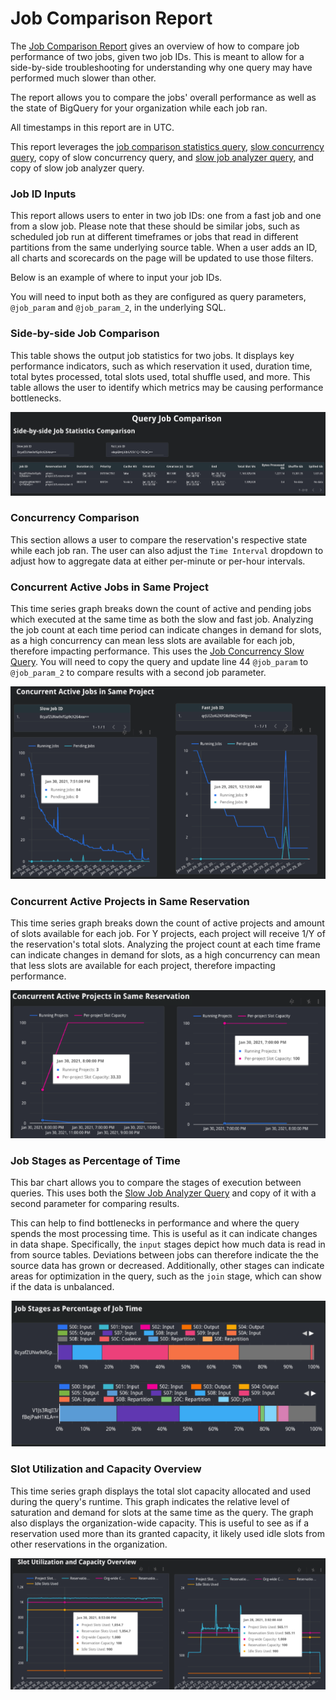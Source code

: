 # Job Comparison Report
The [Job Comparison Report](https://datastudio.google.com/c/u/0/reporting/c30ea9f1-31d4-401a-8ab7-b3f869b75d29/page/jsQ0B/) gives an overview of how to compare job performance of two jobs, given two job IDs. 
This is meant to allow for a side-by-side troubleshooting for understanding why one query may have performed much slower than other.

The report allows you to compare the jobs' overall performance as well as the state of BigQuery for your organization while each job ran.

All timestamps in this report are in UTC.

This report leverages the [job comparison statistics query](../sql/job_comparison_statistics.sql), [slow concurrency query](../sql/job_concurrency_comparison_slow.sql), 
copy of slow concurrency query, and [slow job analyzer query](../sql/job_analyzer_slow.sql), and copy of slow job analyzer query.

### Job ID Inputs
This report allows users to enter in two job IDs: one from a fast job and one from a slow job. Please note that these should be similar jobs, such as scheduled job run at different timeframes or jobs that read in different partitions from the same underlying source table.
When a user adds an ID, all charts and scorecards on the page will be updated to use those filters. 

Below is an example of where to input your job IDs.

You will need to input both as they are configured as query parameters, `@job_param` and `@job_param_2`, in the underlying SQL.

### Side-by-side Job Comparison 
This table shows the output job statistics for two jobs. It displays key performance indicators, such as which reservation it used, duration time, total bytes processed, total slots used, total shuffle used, and more. 
This table allows the user to identify which metrics may be causing performance bottlenecks.

![Side-by-side Job Comparison](../images/job_comparison/side_by_side_comparison.png)

### Concurrency Comparison
This section allows a user to compare the reservation's respective state while each job ran. The user can also adjust the `Time Interval` dropdown to adjust how to aggregate data at either per-minute or per-hour intervals.

### Concurrent Active Jobs in Same Project
This time series graph breaks down the count of active and pending jobs which executed at the same time as both the slow and fast job. Analyzing the job count at each time period can indicate changes in demand for slots, as a high concurrency can mean less slots are available for each job, therefore impacting performance.
This uses the [Job Concurrency Slow Query](../sql/job_concurrency_comparison_slow.sql). You will need to copy 
the query and update line 44 `@job_param` to `@job_param_2` to compare results with a second job parameter.

![Job Concurrency](../images/job_comparison/concurrent_jobs.png)

### Concurrent Active Projects in Same Reservation
This time series graph breaks down the count of active projects and amount of slots available for each job. For Y projects, each project will receive 1/Y of the reservation's total slots. 
Analyzing the project count at each time frame can indicate changes in demand for slots, as a high concurrency can mean that less slots are available for each project, therefore impacting performance.


![Project Concurrency](../images/job_comparison/concurrent_projects.png)

### Job Stages as Percentage of Time
This bar chart allows you to compare the stages of execution between queries. 
This uses both the [Slow Job Analyzer Query](../sql/job_analyzer_slow.sql) and copy of it with a second parameter for comparing results.

This can help to find bottlenecks in performance and where the query spends the most processing time.
This is useful as it can indicate changes in data shape. Specifically, the `input` stages depict how much data is read in from source tables. Deviations between jobs can therefore indicate the the source data has grown or decreased. 
Additionally, other stages can indicate areas for optimization in the query, such as the `join` stage, which can show if the data is unbalanced.

![Job Stages](../images/job_comparison/job_stages.png)

### Slot Utilization and Capacity Overview
This time series graph displays the total slot capacity allocated and used during the query's runtime.
This graph indicates the relative level of saturation and demand for slots at the same time as the query. 
The graph also displays the organization-wide capacity. This is useful to see as if a reservation used more than its granted capacity, it likely used
idle slots from other reservations in the organization.

![Slot Utilization](../images/job_comparison/slot_utilization.png)
